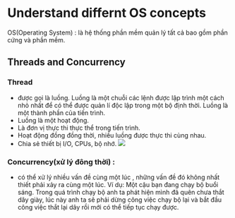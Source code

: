 # Understand differnt OS concepts
 OS(Operating System) : là hệ thống phần mềm quản lý tất cả bao gồm phần cứng và phần mềm.
## Threads and Concurrency
### Thread 
-  được gọi là luồng. Luồng là một chuỗi các lệnh được lập trình một cách nhỏ nhất để có thể được quản lí độc lập trong một bộ định thời. Luồng là một thành phần của tiến trình.
-  Luồng là một hoạt động.
-  Là đơn vị thực thi thực thể trong tiến trình.
-  Hoạt động đồng đồng thời, nhiều luồng được thực thi cùng nhau.
-  Chia sẻ thiết bị I/O, CPUs, bộ nhớ.
![](https://giaingo.info/wp-content/uploads/2021/08/4-3-768x725.jpg)


### Concurrency(xử lý đông thời) :
- có thể xử lý nhiều vấn đề cùng một lúc , những vấn đề đó không nhất thiết phải xảy ra cùng một lúc.
Ví dụ: Một cậu bạn đang chạy bộ buổi sáng. Trong quá trình chạy bộ anh ta phát hiện mình đã quên chưa thắt dây giày, lúc này anh ta sẽ phải dừng công việc chạy bộ lại và bắt đầu công việc thắt lại dây rồi mới có thể tiếp tục chạy được.
 


